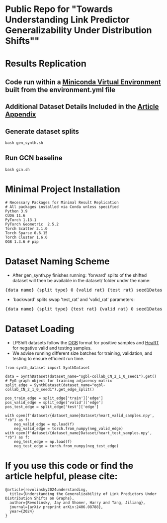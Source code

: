 # Public Repo for "Towards Understanding Link Predictor Generalizability Under Distribution Shifts""

# Results Replication

## Code run within a [Miniconda Virtual Environment](https://docs.anaconda.com/miniconda/install/) built from the environment.yml file
## Additional Dataset Details Included in the [Article Appendix](https://openreview.net/pdf?id=UqV89N2a0p#appendix.Ap)

## Generate dataset splits
`
bash gen_synth.sh
`

## Run GCN baseline
`
bash gcn.sh
`

# Minimal Project Installation
```
# Necessary Packages for Minimal Result Replication
# All packages installed via Conda unless specified
Python 3.9
CUDA 11.6
PyTorch 1.13.1
PyTorch Geometric  2.5.2
Torch Scatter 2.1.0
Torch Sparse 0.6.15
Torch Cluster 1.6.0
OGB 1.3.6 # pip
```


# Dataset Naming Scheme
* After gen_synth.py finishes running: 'forward' splits of the shifted dataset will then be available in the dataset/ folder under the name:
<pre>
{data_name}_{split_type}_0_{valid_rat}_{test_rat}_seed1Dataset
</pre>
* 'backward' splits swap 'test_rat' and 'valid_rat' parameters:
<pre>
{data_name}_{split_type}_{test_rat}_{valid_rat}_0_seed1Dataset
</pre>


# Dataset Loading
* LPShift datasets follow the [OGB](https://ogb.stanford.edu/docs/linkprop/#pytorch-geometric-loader) format for positive samples and [HeaRT](https://github.com/Juanhui28/HeaRT/blob/master/heart_negatives/create_heart_negatives.py) for negative valid and testing samples.
* We advise running different size batches for training, validation, and testing to ensure efficient run time.
```
from synth_dataset import SynthDataset

data = SynthDataset(dataset_name="ogbl-collab_CN_2_1_0_seed1").get()  # PyG graph object for training adjacency matrix         
split_edge = SynthDataset(dataset_name="ogbl-collab_CN_2_1_0_seed1").get_edge_split()

pos_train_edge = split_edge['train']['edge']
pos_valid_edge = split_edge['valid']['edge']
pos_test_edge = split_edge['test']['edge']

with open(f'dataset/{dataset_name}Dataset/heart_valid_samples.npy', "rb") as f:
    neg_valid_edge = np.load(f)
    neg_valid_edge = torch.from_numpy(neg_valid_edge)
with open(f'dataset/{dataset_name}Dataset/heart_test_samples.npy', "rb") as f:
    neg_test_edge = np.load(f)
    neg_test_edge = torch.from_numpy(neg_test_edge)

```

# If you use this code or find the article helpful, please cite:
```
@article{revolinsky2024understanding,
  title={Understanding the Generalizability of Link Predictors Under Distribution Shifts on Graphs},
  author={Revolinsky, Jay and Shomer, Harry and Tang, Jiliang},
  journal={arXiv preprint arXiv:2406.08788},
  year={2024}
}
```
